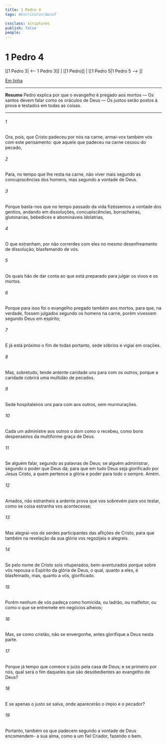 ```yaml
---
title: 1 Pedro 4
tags: #Escrituras\NovoT

cssclass: scriptures
publish: false
people:
---
```


# 1 Pedro 4
[[1 Pedro 3| <-- 1 Pedro 3]] | [[1 Pedro]] | [[1 Pedro 5|1 Pedro 5 --> ]]

[Em linha](https://churchofjesuschrist.org/study/scriptures/nt/1-pet/4?lang=por)

---
__Resumo__
Pedro explica por que o evangelho é pregado aos mortos — Os santos devem falar como os oráculos de Deus — Os justos serão postos à prova e testados em todas as coisas.

---
###### 1 
Ora, pois,  que Cristo padeceu por nós na carne, armai-vos também vós com este pensamento: que aquele que padeceu na carne  cessou do pecado,

###### 2 
Para, no tempo que lhe resta na carne, não viver mais segundo as concupiscências dos homens, mas segundo a vontade de Deus.

###### 3 
Porque basta-nos que no tempo passado da vida fizéssemos a vontade dos gentios, andando em dissoluções, concupiscências, borracheiras, glutonarias, bebedices e abomináveis idolatrias,

###### 4 
O que estranham, por não correrdes com eles no mesmo desenfreamento de dissolução, blasfemando de vós.

###### 5 
Os quais hão de dar conta ao que está preparado para julgar os vivos e os mortos.

###### 6 
Porque para isso foi o evangelho pregado também aos mortos, para que, na verdade, fossem julgados segundo os homens na carne, porém vivessem segundo Deus em espírito;

###### 7 
E já está próximo o fim de todas  portanto, sede sóbrios e vigiai em orações.

###### 8 
Mas, sobretudo, tende ardente caridade uns para com os outros, porque a caridade cobrirá uma multidão de pecados.

###### 9 
Sede hospitaleiros uns para com aos outros, sem murmurações.

###### 10 
Cada um administre aos outros o dom como o recebeu, como bons despenseiros da multiforme graça de Deus.

###### 11 
Se alguém falar,  segundo as palavras de Deus; se alguém administrar,  segundo o poder que Deus dá; para que em tudo Deus seja glorificado por Jesus Cristo, a quem pertence a glória e poder para todo o sempre. Amém.

###### 12 
Amados, não estranheis a ardente prova que vos sobrevém para vos testar, como se coisa estranha vos acontecesse;

###### 13 
Mas alegrai-vos de serdes participantes das aflições de Cristo, para que também na revelação da sua glória vos regozijeis e alegreis.

###### 14 
Se pelo nome de Cristo sois vituperados, bem-aventurados  porque sobre vós repousa o Espírito da glória de Deus, o qual, quanto a eles, é blasfemado, mas, quanto a vós, glorificado.

###### 15 
Porém nenhum de vós padeça como homicida, ou ladrão, ou malfeitor, ou como o que se entremete em negócios alheios;

###### 16 
Mas, se  como cristão, não se envergonhe, antes glorifique a Deus nesta parte.

###### 17 
Porque já  tempo que comece o juízo pela casa de Deus; e se primeiro  por nós, qual será o fim daqueles que são desobedientes ao evangelho de Deus?

###### 18 
E se apenas o justo se salva, onde aparecerão o ímpio e o pecador?

###### 19 
Portanto, também os que padecem segundo a vontade de Deus encomendem- a sua alma, como a um fiel Criador, fazendo o bem.

